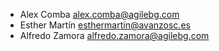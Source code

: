 * Alex Comba <alex.comba@agilebg.com>
* Esther Martín <esthermartin@avanzosc.es>
* Alfredo Zamora <alfredo.zamora@agilebg.com>

